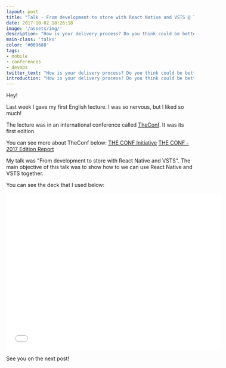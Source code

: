 ```yaml
---
layout: post
title: "Talk - From development to store with React Native and VSTS @ TheConf"
date: 2017-10-02 18:26:18
image: '/assets/img/'
description: "How is your delivery process? Do you think could be better?"
main-class: 'talks'
color: '#009688'
tags:
- mobile
- conferences
- devops
twitter_text: "How is your delivery process? Do you think could be better?"
introduction: "How is your delivery process? Do you think could be better?"
---
```


Hey!

Last week I gave my first English lecture. I was so nervous, but I liked so much!

The lecture was in an international conference called [TheConf](http://www.theconf.club/). It was its first edition.

You can see more about TheConf below:
[THE CONF Initiative](http://www.akitaonrails.com/2016/10/20/the-conf-initiative)
[THE CONF - 2017 Edition Report](http://www.akitaonrails.com/2017/10/02/the-conf-2017-edition-report)

My talk was "From development to store with React Native and VSTS". The main objective of this talk was to show how to we can use React Native and VSTS together.

You can see the deck that I used below:
<iframe src="//slides.com/wenndersantos/from-development-to-store-react-native-vsts/embed" width="576" height="420" scrolling="no" frameborder="0" webkitallowfullscreen mozallowfullscreen allowfullscreen></iframe>

See you on the next post!
